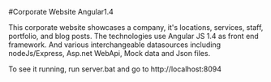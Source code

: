 #Corporate Website Angular1.4

This corporate website showcases a company, it's locations, services, staff, portfolio, and blog posts.
The technologies use Angular JS 1.4 as front end framework.
And various interchangeable datasources including nodeJs/Express, Asp.net WebApi, Mock data and Json files.

To see it running, run server.bat and go to http://localhost:8094
